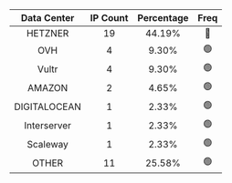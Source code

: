 | Data Center | IP Count | Percentage | Freq |
|:------------:|:--------:|:-----------:|:-----:|
| HETZNER | 19 | 44.19% | 🔴 |
| OVH | 4 | 9.30% | 🟢 |
| Vultr | 4 | 9.30% | 🟢 |
| AMAZON | 2 | 4.65% | 🟢 |
| DIGITALOCEAN | 1 | 2.33% | 🟢 |
| Interserver | 1 | 2.33% | 🟢 |
| Scaleway | 1 | 2.33% | 🟢 |
| OTHER | 11 | 25.58% | 🟢 |